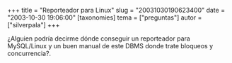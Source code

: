 +++
title = "Reporteador para Linux"
slug = "20031030190623400"
date = "2003-10-30 19:06:00"
[taxonomies]
tema = ["preguntas"]
autor = ["silverpala"]
+++

¿Alguien podría decirme dónde conseguir un reporteador para MySQL/Linux
y un buen manual de este DBMS donde trate bloqueos y concurrencia?.

